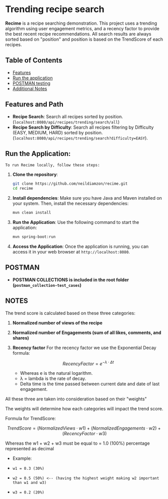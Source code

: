 # Trending recipe search

**Recime** is a recipe searching demonstration. This project uses a trending algorithm using user engagement metrics, and a recency factor to provide the best recent recipe recommendations. All search results are always sorted based on "position" and position is based on the TrendScore of each recipes.

## Table of Contents

- [Features](#features)
- [Run the application](#Run-the-Application)
- [POSTMAN testing](#Postman)
- [Additional Notes](#Notes)

## Features and Path

- **Recipe Search**: Search all recipes sorted by position. (`localhost:8080/api/recipes/trending/search/all`)
- **Recipe Search by Difficulty**: Search all recipes filtering by Difficulty (EASY, MEDIUM, HARD) sorted by position. (`localhost:8080/api/recipes/trending/search?difficulty=EASY`).


## Run the Application:
    To run Recime locally, follow these steps:

1. **Clone the repository**:
    ```bash
    git clone https://github.com/neildiamzon/recime.git
    cd recime
    ```

2. **Install dependencies**:
    Make sure you have Java and Maven installed on your system. Then, install the necessary dependencies:

    ```bash
    mvn clean install
    ```
    
3. **Run the Application**:
    Use the following command to start the application:

    ```bash
    mvn spring-boot:run
    ```

4. **Access the Application**:
    Once the application is running, you can access it in your web browser at `http://localhost:8080`.


## POSTMAN

- **POSTMAN COLLECTIONS is included in the root folder (`postman_collection-test_cases`)**

## NOTES

The trend score is calculated based on these three categories:
1. **Normalized number of views of the recipe**
2. **Normalized number of Engagements (sum of all likes, comments, and shares)**
3. **Recency factor**
   For the recency factor we use the Exponential Decay formula:
   
    $$
    Recency Factor = e^{-\lambda \cdot \Delta t}
    $$
   - Whereas e is the natural logarithm.
   - λ = lambda is the rate of decay.
   - Delta time is the time passed between current date and date of last engagement.

All these three are taken into consideration based on their "weights" 

The weights will determine how each categories will impact the trend score.

Formula for TrendScore:

$$
TrendScore = (NormalizedViews \cdot w1) + (NormalizedEngagements \cdot w2) + (RecencyFactor \cdot w3)
$$

Whereas the w1 + w2 + w3 must be equal to = 1.0 (100%) percentage represented as decimal

- Example:
-     w1 = 0.3 (30%)
-     w2 = 0.5 (50%) <-- (having the highest weight making w2 important than w1 and w3)
-     w3 = 0.2 (20%)

    


  
